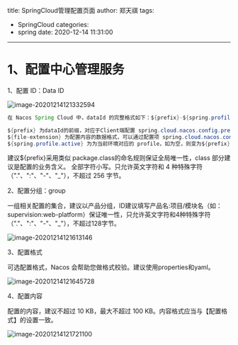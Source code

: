 title: SpringCloud管理配置页面
author: 郑天祺
tags:
  - SpringCloud
categories:
  - spring
date: 2020-12-14 11:31:00
---

# 1、配置中心管理服务

1、配置 ID：Data ID

![image-20201214121332594](/img/image-20201214121332594.png)

```java
在 Nacos Spring Cloud 中，dataId 的完整格式如下：${prefix}-${spring.profile.active}.${file-extension}
```

```java
${prefix} 为dataId的前缀，对应于Client端配置 spring.cloud.nacos.config.prefix 的值，如未配置，则默认对应Client端 spring.application.name 配置项的值。
${file-extension} 为配置内容的数据格式，可以通过配置项 spring.cloud.nacos.config.file-extension 来配置。目前只支持 properties 和 yaml 类型。
${spring.profile.active} 为为当前环境对应的 profile，如为空，则变为${prefix}-${spring.profile.active}.${file-extension}形式。
```

建议${prefix}采用类似 package.class的命名规则保证全局唯一性，class 部分建议是配置的业务含义。
全部字符小写。只允许英文字符和 4 种特殊字符（"."、":"、"-"、"_"），不超过 256 字节。



2、配置分组：group

一组相关配置的集合，建议以产品分组，ID建议填写产品名:项目/模块名（如：supervision:web-platform）保证唯一性，只允许英文字符和4种特殊字符（"."、":"、"-"、"_"），不超过128字节。

![image-20201214121613146](/img/image-20201214121613146.png)

3、配置格式

可选配置格式，Nacos 会帮助您做格式校验。建议使用properties和yaml。

![image-20201214121645728](/img/image-20201214121645728.png)

4、配置内容

配置的内容，建议不超过 10 KB，最大不超过 100 KB。内容格式应当与【配置格式】的设置一致。

![image-20201214121721100](/img/image-20201214121721100.png)